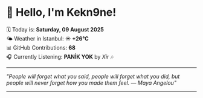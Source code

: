 # 👋 Hello, I'm Kekn9ne!

🗓️ Today is: **Saturday, 09 August 2025**  
🌤️ Weather in Istanbul: **☀️   +26°C**  
📊 GitHub Contributions: **68**  
🎧 Currently Listening: **PANİK YOK** by *Xir* 🎶

---

_"People will forget what you said, people will forget what you did, but people will never forget how you made them feel. — *Maya Angelou*"_

---
